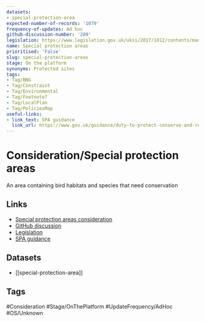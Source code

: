 ```yaml
---
datasets:
- special-protection-area
expected-number-of-records: '1079'
frequency-of-updates: Ad hoc
github-discussion-number: '289'
legislation: https://www.legislation.gov.uk/uksi/2017/1012/contents/made
name: Special protection areas
prioritised: 'False'
slug: special-protection-areas
stage: On the platform
synonyms: Protected sites
tags:
- Tag/BNG
- Tag/Constraint
- Tag/Environmental
- Tag/Footnote7
- Tag/LocalPlan
- Tag/PoliciesMap
useful-links:
- link_text: SPA guidance
  link_url: https://www.gov.uk/guidance/duty-to-protect-conserve-and-restore-european-sites
---
```


# Consideration/Special protection areas

An area containing bird habitats and species that need conservation

## Links

* [Special protection areas consideration](https://design.planning.data.gov.uk/planning-consideration/special-protection-areas)
* [GitHub discussion](https://github.com/digital-land/data-standards-backlog/discussions/289)
* [Legislation](https://www.legislation.gov.uk/uksi/2017/1012/contents/made)
* [SPA guidance](https://www.gov.uk/guidance/duty-to-protect-conserve-and-restore-european-sites)

## Datasets

* [[special-protection-area]]

## Tags

#Consideration #Stage/OnThePlatform #UpdateFrequency/AdHoc #OS/Unknown